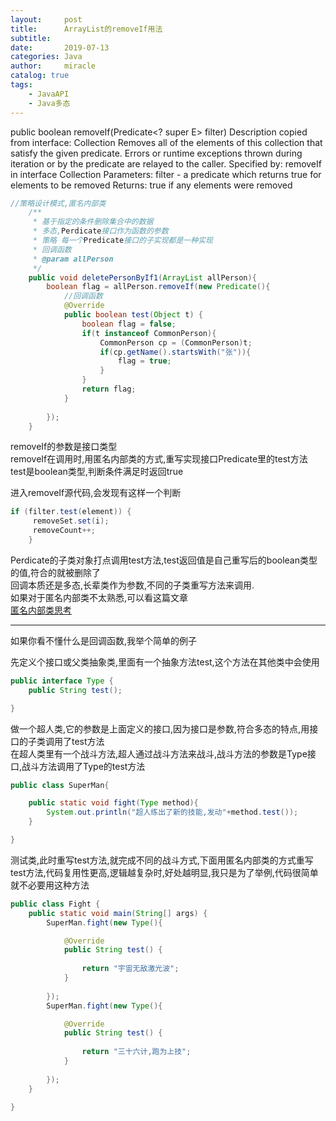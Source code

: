 ```yaml
---
layout:     post
title:      ArrayList的removeIf用法
subtitle:   
date:       2019-07-13
categories: Java
author:     miracle
catalog: true
tags:
    - JavaAPI
    - Java多态
---
```



public boolean removeIf(Predicate<? super E> filter)
Description copied from interface: Collection
Removes all of the elements of this collection that satisfy the given predicate. Errors or runtime exceptions thrown during iteration or by the predicate are relayed to the caller.
Specified by:
removeIf in interface Collection<E>
Parameters:
filter - a predicate which returns true for elements to be removed
Returns:
true if any elements were removed


```java
//策略设计模式,匿名内部类
	/**
	 * 基于指定的条件删除集合中的数据
	 * 多态,Perdicate接口作为函数的参数
	 * 策略 每一个Predicate接口的子实现都是一种实现
	 * 回调函数  
	 * @param allPerson
	 */
	public void deletePersonByIf1(ArrayList allPerson){
		boolean flag = allPerson.removeIf(new Predicate(){
			//回调函数
			@Override
			public boolean test(Object t) {
				boolean flag = false;
				if(t instanceof CommonPerson){
					CommonPerson cp = (CommonPerson)t;
					if(cp.getName().startsWith("张")){
						flag = true;
					}
				}
				return flag;
			}
			
		});
	}
```
removeIf的参数是接口类型  
removeIf在调用时,用匿名内部类的方式,重写实现接口Predicate里的test方法  
test是boolean类型,判断条件满足时返回true  

进入removeIf源代码,会发现有这样一个判断

```java
if (filter.test(element)) {
     removeSet.set(i);
     removeCount++;
    }
```

Perdicate的子类对象打点调用test方法,test返回值是自己重写后的boolean类型的值,符合的就被删除了  
回调本质还是多态,长辈类作为参数,不同的子类重写方法来调用.  
如果对于匿名内部类不太熟悉,可以看这篇文章  
[匿名内部类思考](https://1877551230.github.io/2019/07/10/%E5%86%85%E9%83%A8%E7%B1%BB%E6%80%9D%E8%80%83/)

---

如果你看不懂什么是回调函数,我举个简单的例子

先定义个接口或父类抽象类,里面有一个抽象方法test,这个方法在其他类中会使用

```java
public interface Type {
	public String test();

}

```
做一个超人类,它的参数是上面定义的接口,因为接口是参数,符合多态的特点,用接口的子类调用了test方法  
在超人类里有一个战斗方法,超人通过战斗方法来战斗,战斗方法的参数是Type接口,战斗方法调用了Type的test方法

```java
public class SuperMan{

	public static void fight(Type method){
		System.out.println("超人练出了新的技能,发动"+method.test());
	}

}
```
测试类,此时重写test方法,就完成不同的战斗方式,下面用匿名内部类的方式重写test方法,代码复用性更高,逻辑越复杂时,好处越明显,我只是为了举例,代码很简单就不必要用这种方法

```java
public class Fight {
	public static void main(String[] args) {
		SuperMan.fight(new Type(){

			@Override
			public String test() {
				
				return "宇宙无敌激光波";
			}
			
		});
		SuperMan.fight(new Type(){

			@Override
			public String test() {
				
				return "三十六计,跑为上技";
			}
			
		});
	}

}
```

